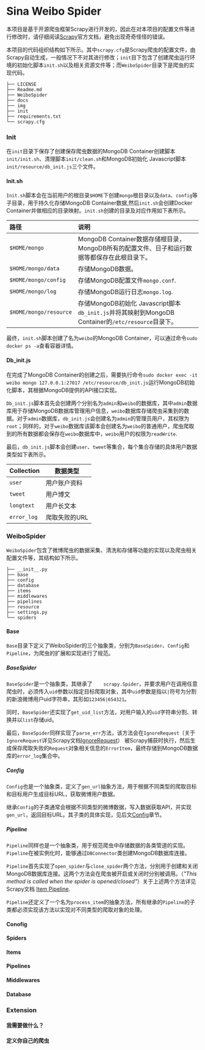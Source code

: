# Sina Weibo Spider

本项目是基于开源爬虫框架Scrapy进行开发的，因此在对本项目的配置文件等进行修改时，请仔细阅读[Scrapy](https://docs.scrapy.org/en/2.4/ )官方文档，避免出现奇奇怪怪的错误。

本项目的代码组织结构如下所示。其中`scrapy.cfg`是Scrapy爬虫的配置文件，由Scrapy自动生成，一般情况下不对其进行修改；`init`目下包含了创建爬虫运行环境的初始化脚本`init.sh`以及相关资源文件等；而`WeiboSpider`目录下是爬虫的实现代码。

````
├── LICENSE
├── Readme.md
├── WeiboSpider
├── docs
├── img
├── init
├── requirements.txt
└── scrapy.cfg
````

### Init

在`init`目录下保存了创建保存爬虫数据的MongoDB Container创建脚本`init/init.sh`、清理脚本`init/clean.sh`和MongoDB初始化 Javascript脚本`init/resource/db_init.js`三个文件。

#### Init.sh

`Init.sh`脚本会在当前用户的根目录`$HOME`下创建`mongo`根目录以及`data`、`config`等子目录，用于持久化存储MongoDB Container数据,然后`init.sh`会创建Docker Container并做相应的目录映射。`init.sh`创建的目录及对应作用如下表所示。

| 路径                   | 说明                                                         |
| :--------------------- | :----------------------------------------------------------- |
| `$HOME/mongo`          | MongoDB Container数据存储根目录，MongoDB所有的配置文件、日子和运行数据等都保存在此根目录下。 |
| `$HOME/mongo/data`     | 存储MongoDB数据。                                            |
| `$HOME/mongo/config`   | 存储MongoDB配置文件`mongo.conf`.                             |
| `$HOME/mongo/log`      | 存储MongoDB运行日志`mongo.log`.                              |
| `$HOME/mongo/resource` | 存储MongoDB初始化 Javascript脚本`db_init.js`并将其映射到MongoDB Container的`/etc/resource`目录下。 |

最终，`init.sh`脚本创建了名为`weibo`的MongoDB Container，可以通过命令`sudo docker ps -a`查看容器详情。

#### Db_init.js

在完成了MongoDB Container的创建之后，需要执行命令`sudo docker exec -it weibo mongo 127.0.0.1:27017 /etc/resource/db_init.js`运行MongoDB初始化脚本，其根据MongoDB提供的API接口实现。

`Db_init.js`脚本首先会创建两个分别名为`admin`和`weibo`的数据库，其中`admin`数据库用于存储MongoDB数据库管理用户信息，`weibo`数据库存储爬虫采集到的数据。对于`admin`数据库，`db_init.js`会创建名为`admin`的管理员用户，其权限为`root`；同样的，对于`weibo`数据库该脚本会创建名为`weibo`的普通用户，爬虫爬取到的所有数据都会保存在`weibo`数据库中，`weibo`用户的权限为`readWrite`.

最后，`db_init.js`脚本会创建`user`、`tweet`等集合，每个集合存储的具体用户数据类型如下表所示。

| Collection  | 数据类型      |
| ----------- | ------------- |
| `user`      | 用户账户资料  |
| `tweet`     | 用户博文      |
| `longtext`  | 用户长文本    |
| `error_log` | 爬取失败的URL |

### WeiboSpider

`WeiboSpider`包含了微博爬虫的数据采集、清洗和存储等功能的实现以及爬虫相关配置文件等，其结构如下所示。

```
├── __init__.py
├── base
├── config
├── database
├── items
├── middlewares
├── pipelines
├── resource
├── settings.py
└── spiders
```

#### Base

`Base`目录下定义了WeiboSpider的三个抽象类，分别为`BaseSpider`、`Config`和`Pipeline`，为爬虫的扩展和实现进行了规范。

##### BaseSpider

`BaseSpider`是一个抽象类，其继承了`	scrapy.Spider`，并要求用户在调用任意爬虫时，必须传入`uid`参数以指定目标爬取对象，其中`uid`参数是指以`|`符号为分割的新浪微博用户uid字符串，其形如`123456|654321`。

同时，`BaseSpider`还实现了`get_uid_list`方法，对用户输入的`uid`字符串分割、转换并以`list`存储uid。

最后，`BaseSpider`同样实现了`parse_err`方法，该方法会在`IgnoreRequest`（关于`IgnoreRequest`详见Scrapy文档[IgnoreRequest](https://docs.scrapy.org/en/2.4/topics/exceptions.html?highlight=ignoreRequest#ignorerequest)） 被Scrapy捕获时执行，然后生成保存爬取失败的`Request`对象相关信息的`ErrorItem`，最终存储到MongoDB数据库的`error_log`集合中。

##### Config

`Config`也是一个抽象类，定义了`gen_url`抽象方法，用于根据不同类型的爬取目标和目标用户生成目标URL，获取微博用户数据。

继承`Config`的子类通常会根据不同类型的微博数据，写入数据获取API，并实现`gen_url`，返回目标URL。其子类的具体实现，见后文[Config](#config)章节。

##### Pipeline

`Pipeline`同样也是一个抽象类，用于规范爬虫中存储数据的各类管道的实现。`Pipeline`在被实例化时，能够通过`DBConnector`类创建MongoDB数据库连接。

`Pipeline`首先实现了`open_spider`与`close_spider`两个方法，分别用于创建和关闭MongoDB数据库连接。这两个方法会在爬虫被开启或关闭时分别被调用。（*"This method is called when the spider is opened/closed"*）关于上述两个方法详见Scrapy文档 [Item Pipeline]("https://docs.scrapy.org/en/2.4/topics/item-pipeline.html").

`Pipeline`还定义了一个名为`process_item`的抽象方法，所有继承的`Pipeline`的子类都必须实现该方法以实现对不同类型的爬取对象的处理。

#### Conofig

<span id="Config"></span>

#### Spiders

#### Items

#### Pipelines

#### Middlewares

#### Database

### Extension

#### 我需要做什么？

#### 定义你自己的爬虫